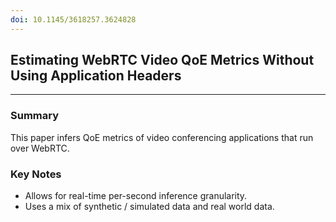 ```yaml
---
doi: 10.1145/3618257.3624828
---
```

## Estimating WebRTC Video QoE Metrics Without Using Application Headers

---
### Summary
This paper infers QoE metrics of video conferencing applications that run over WebRTC.

### Key Notes
- Allows for real-time per-second inference granularity.
- Uses a mix of synthetic / simulated data and real world data.


